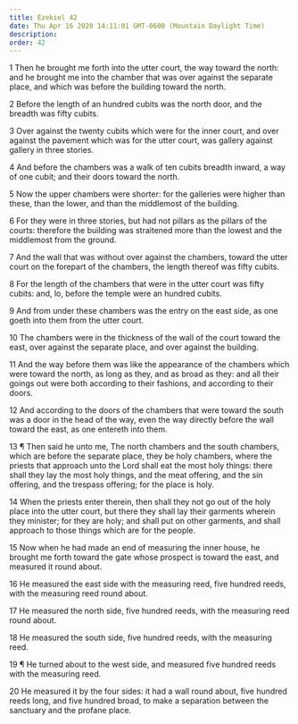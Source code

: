 ```yaml
---
title: Ezekiel 42
date: Thu Apr 16 2020 14:11:01 GMT-0600 (Mountain Daylight Time)
description: 
order: 42
---
```


<p>
  1 Then he brought me forth into the utter court, the way toward the north: and
  he brought me into the chamber that was over against the separate place, and
  which was before the building toward the north.
</p>
<p>
  2 Before the length of an hundred cubits was the north door, and the breadth
  was fifty cubits.
</p>
<p>
  3 Over against the twenty cubits which were for the inner court, and over
  against the pavement which was for the utter court, was gallery against
  gallery in three stories.
</p>
<p>
  4 And before the chambers was a walk of ten cubits breadth inward, a way of
  one cubit; and their doors toward the north.
</p>
<p>
  5 Now the upper chambers were shorter: for the galleries were higher than
  these, than the lower, and than the middlemost of the building.
</p>
<p>
  6 For they were in three stories, but had not pillars as the pillars of the
  courts: therefore the building was straitened more than the lowest and the
  middlemost from the ground.
</p>
<p>
  7 And the wall that was without over against the chambers, toward the utter
  court on the forepart of the chambers, the length thereof was fifty cubits.
</p>
<p>
  8 For the length of the chambers that were in the utter court was fifty
  cubits: and, lo, before the temple were an hundred cubits.
</p>
<p>
  9 And from under these chambers was the entry on the east side, as one goeth
  into them from the utter court.
</p>
<span></span>
<p>
  10 The chambers were in the thickness of the wall of the court toward the
  east, over against the separate place, and over against the building.
</p>
<p>
  11 And the way before them was like the appearance of the chambers which were
  toward the north, as long as they, and as broad as they: and all their goings
  out were both according to their fashions, and according to their doors.
</p>
<p>
  12 And according to the doors of the chambers that were toward the south was a
  door in the head of the way, even the way directly before the wall toward the
  east, as one entereth into them.
</p>
<p>
  13 &#xB6; Then said he unto me, The north chambers and the south chambers,
  which are before the separate place, they be holy chambers, where the priests
  that approach unto the Lord shall eat the most holy things: there shall they
  lay the most holy things, and the meat offering, and the sin offering, and the
  trespass offering; for the place is holy.
</p>
<p>
  14 When the priests enter therein, then shall they not go out of the holy
  place into the utter court, but there they shall lay their garments wherein
  they minister; for they are holy; and shall put on other garments, and shall
  approach to those things which are for the people.
</p>
<p>
  15 Now when he had made an end of measuring the inner house, he brought me
  forth toward the gate whose prospect is toward the east, and measured it round
  about.
</p>
<p>
  16 He measured the east side with the measuring reed, five hundred reeds, with
  the measuring reed round about.
</p>
<p>
  17 He measured the north side, five hundred reeds, with the measuring reed
  round about.
</p>
<p>
  18 He measured the south side, five hundred reeds, with the measuring reed.
</p>
<p>
  19 &#xB6; He turned about to the west side, and measured five hundred reeds
  with the measuring reed.
</p>
<p>
  20 He measured it by the four sides: it had a wall round about, five hundred
  reeds long, and five hundred broad, to make a separation between the sanctuary
  and the profane place.
</p>
